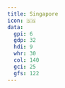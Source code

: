 ```yaml
---
title: Singapore
icon: 🇸🇬
data:
  gpi: 6
  gdp: 32
  hdi: 9
  whr: 30
  col: 140
  gci: 25
  gfs: 122
---
```

